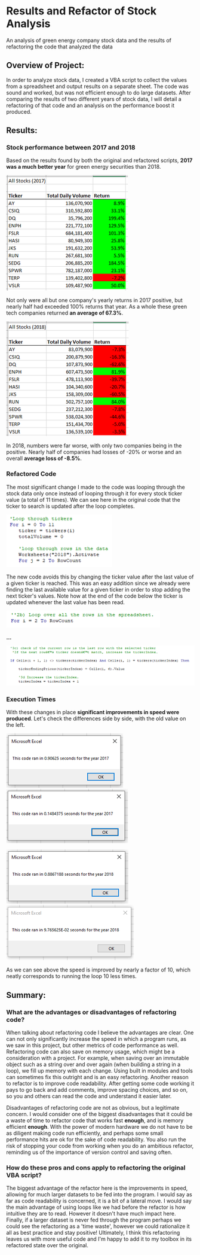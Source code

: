# Results and Refactor of Stock Analysis
An analysis of green energy company stock data and the results of refactoring the code that analyzed the data

## Overview of Project: 
In order to analyze stock data, I created a VBA script to collect the values from a spreadsheet and output results on a separate sheet. The code was sound and worked, but was not efficient enough to do large datasets. After comparing the results of two different years of stock data, I will detail a refactoring of that code and an analysis on the performance boost it produced.

## Results: 

### Stock performance between 2017 and 2018
Based on the results found by both the original and refactored scripts, **2017 was a much better year** for green energy securities than 2018. 

![VBA_Challenge_2017_results](Resources/VBA_Challenge_2017_Results.png)

Not only were all but one company's yearly returns in 2017 positive, but nearly half had exceeded 100% returns that year. As a whole these green tech companies returned **an average of 67.3%**.

![VBA_Challenge_2018_results](Resources/VBA_Challenge_2018_Results.png)

In 2018, numbers were far worse, with only two companies being in the positive. Nearly half of companies had losses of -20% or worse and an overall **average loss of -8.5%**.

### Refactored Code
The most significant change I made to the code was looping through the stock data only once instead of looping through it for every stock ticker value (a total of 11 times). We can see here in the original code that the ticker to search is updated after the loop completes.

![VBA_Challenge_oldloop](Resources/VBA_Challenge_oldloop.png)

The new code avoids this by changing the ticker value after the last value of a given ticker is reached. This was an easy addition since we already were finding the last available value for a given ticker in order to stop adding the next ticker's values. Note how at the end of the code below the ticker is updated whenever the last value has been read.

![VBA_Challenge_newloop1](Resources/VBA_Challenge_newloop1.png)

**...**

![VBA_Challenge_newloop2](Resources/VBA_Challenge_newloop2.png)

### Execution Times
With these changes in place **significant improvements in speed were produced**. Let's check the differences side by side, with the old value on the left.

![VBA_Challenge_2017_old](Resources/VBA_Challenge_2017_old.png) ![VBA_Challenge_2017](Resources/VBA_Challenge_2017.PNG)

![VBA_Challenge_2018_old](Resources/VBA_Challenge_2018_old.png) ![VBA_Challenge_2018](Resources/VBA_Challenge_2018.PNG)

As we can see above the speed is improved by nearly a factor of 10, which neatly corresponds to running the loop 10 less times.


## Summary:

### What are the advantages or disadvantages of refactoring code?
When talking about refactoring code I believe the advantages are clear. One can not only significantly increase the speed in which a program runs, as we saw in this project, but other metrics of code performance as well. Refactoring code can also save on memory usage, which might be a consideration with a project. For example, when saving over an immutable object such as a string over and over again (when building a string in a loop), we fill up memory with each change. Using built in modules and tools can sometimes fix this outright and is an easy refactoring. Another reason to refactor is to improve code readability. After getting some code working it pays to go back and add comments, improve spacing choices, and so on, so you and others can read the code and understand it easier later.

Disadvantages of refactoring code are not as obvious, but a legitimate concern. I would consider one of the biggest disadvantages that it could be a waste of time to refactor code that works fast **enough**, and is memory efficient **enough**. With the power of modern hardware we do not have to be as diligent making code run efficiently, and perhaps some small performance hits are ok for the sake of code readability. You also run the risk of stopping your code from working when you do an ambitious refactor, reminding us of the importance of version control and saving often.

### How do these pros and cons apply to refactoring the original VBA script?
The biggest advantage of the refactor here is the improvements in speed, allowing for much larger datasets to be fed into the program. I would say as far as code readability is concerned, it is a bit of a lateral move. I would say the main advantage of using loops like we had before the refactor is how intuitive they are to read. However it doesn't have much impact here. Finally, if a larger dataset is never fed through the program perhaps we could see the refactoring as a 'time waste', however we could rationalize it all as best practice and stay positive! Ultimately, I think this refactoring leaves us with more useful code and I'm happy to add it to my toolbox in its refactored state over the original.

